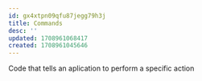 ```yaml
---
id: gx4xtpn09qfu87jegg79h3j
title: Commands
desc: ''
updated: 1708961068417
created: 1708961045646
---
```


Code that tells an aplication to perform a specific action